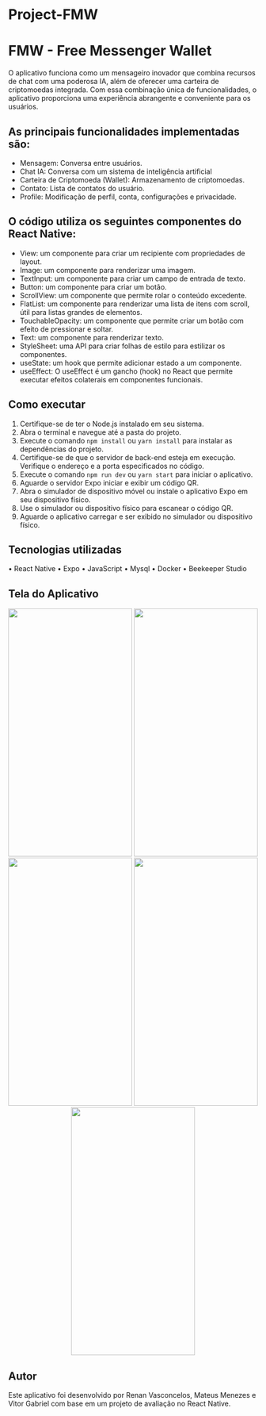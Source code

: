 # Project-FMW
<h1>FMW - Free Messenger Wallet</h1>

O aplicativo funciona como um mensageiro inovador que combina recursos de chat com uma poderosa IA, além de oferecer uma carteira de criptomoedas integrada. Com essa combinação única de funcionalidades, o aplicativo proporciona uma experiência abrangente e conveniente para os usuários.

<h2>As principais funcionalidades implementadas são:</h2>

+ Mensagem: Conversa entre usuários.
+ Chat IA: Conversa com um sistema de inteligência artificial
+ Carteira de Criptomoeda (Wallet): Armazenamento de criptomoedas. 
+ Contato: Lista de contatos do usuário.
+ Profile: Modificação de perfil, conta, configurações e privacidade. 

<h2>O código utiliza os seguintes componentes do React Native:</h2>

+ View: um componente para criar um recipiente com propriedades de layout.
+ Image: um componente para renderizar uma imagem.
+ TextInput: um componente para criar um campo de entrada de texto.
+ Button: um componente para criar um botão.
+ ScrollView: um componente que permite rolar o conteúdo excedente.
+ FlatList: um componente para renderizar uma lista de itens com scroll, útil para listas grandes de elementos.
+ TouchableOpacity: um componente que permite criar um botão com efeito de pressionar e soltar.
+ Text: um componente para renderizar texto.
+ StyleSheet: uma API para criar folhas de estilo para estilizar os componentes.
+ useState: um hook que permite adicionar estado a um componente.
+ useEffect: O useEffect é um gancho (hook) no React que permite executar efeitos colaterais em componentes funcionais.

<h2>Como executar</h2>

1. Certifique-se de ter o Node.js instalado em seu sistema.
2. Abra o terminal e navegue até a pasta do projeto.
3. Execute o comando `npm install` ou `yarn install` para instalar as dependências do projeto.
4. Certifique-se de que o servidor de back-end esteja em execução. Verifique o endereço e a porta especificados no código.
5. Execute o comando `npm run dev` ou `yarn start` para iniciar o aplicativo.
6. Aguarde o servidor Expo iniciar e exibir um código QR.
7. Abra o simulador de dispositivo móvel ou instale o aplicativo Expo em seu dispositivo físico.
8. Use o simulador ou dispositivo físico para escanear o código QR.
9. Aguarde o aplicativo carregar e ser exibido no simulador ou dispositivo físico.

<h2>Tecnologias utilizadas</h2>
• React Native
• Expo
• JavaScript
• Mysql
• Docker
• Beekeeper Studio
	
<h2>Tela do Aplicativo</h2>
<div align= "center">
<img src="https://github.com/renanvascz/Project-FMW/assets/101291080/8e9e3584-3d0a-4b86-835b-2e4e39c98dde"
 width="250" height="500">
<img src="https://github.com/renanvascz/Project-FMW/assets/101291080/b8333845-b355-4c0d-a4bd-515f8b110e95"
 width="250" height="500"> 
<img src="https://github.com/renanvascz/Project-FMW/assets/101291080/05116e01-66c1-4a8b-a17c-4ab7d87f2cf5"
 width="250" height="500">
<img src="https://github.com/renanvascz/Project-FMW/assets/101291080/8e1283c5-b8e1-40a0-bf05-bf8ff5b49cd3"
 width="250" height="500">
<img src="https://github.com/renanvascz/Project-FMW/assets/101291080/54315f11-493a-44d3-8ac9-6adc2470c714"
 width="250" height="500">
 </div>
 
<h2>Autor</h2>
Este aplicativo foi desenvolvido por Renan Vasconcelos, Mateus Menezes e Vitor Gabriel com base em um projeto de avaliação no React Native.
